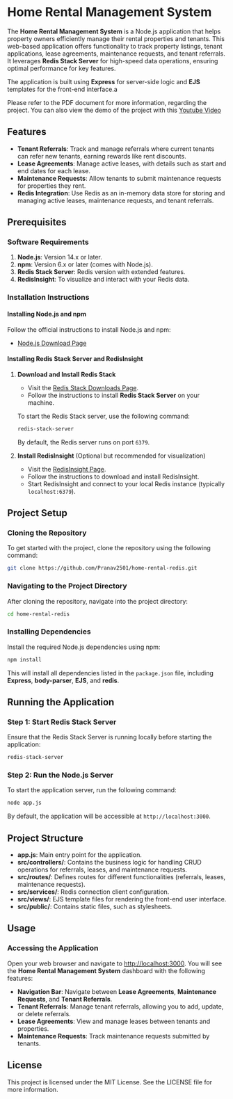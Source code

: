 # Home Rental Management System

The **Home Rental Management System** is a Node.js application that helps property owners efficiently manage their rental properties and tenants. This web-based application offers functionality to track property listings, tenant applications, lease agreements, maintenance requests, and tenant referrals. It leverages **Redis Stack Server** for high-speed data operations, ensuring optimal performance for key features.

The application is built using **Express** for server-side logic and **EJS** templates for the front-end interface.a

Please refer to the PDF document for more information, regarding the project.
You can also view the demo of the project with this [Youtube Video](https://youtu.be/tNICxFiRuFo)

## Features
- **Tenant Referrals**: Track and manage referrals where current tenants can refer new tenants, earning rewards like rent discounts.
- **Lease Agreements**: Manage active leases, with details such as start and end dates for each lease.
- **Maintenance Requests**: Allow tenants to submit maintenance requests for properties they rent.
- **Redis Integration**: Use Redis as an in-memory data store for storing and managing active leases, maintenance requests, and tenant referrals.

## Prerequisites

### Software Requirements
1. **Node.js**: Version 14.x or later.
2. **npm**: Version 6.x or later (comes with Node.js).
3. **Redis Stack Server**: Redis version with extended features.
4. **RedisInsight**: To visualize and interact with your Redis data.

### Installation Instructions

#### Installing Node.js and npm
Follow the official instructions to install Node.js and npm:
- [Node.js Download Page](https://nodejs.org/)

#### Installing Redis Stack Server and RedisInsight

1. **Download and Install Redis Stack**
   - Visit the [Redis Stack Downloads Page](https://redis.io/download).
   - Follow the instructions to install **Redis Stack Server** on your machine.

   To start the Redis Stack server, use the following command:
   ```bash
   redis-stack-server
   ```
   By default, the Redis server runs on port `6379`.

2. **Install RedisInsight** (Optional but recommended for visualization)
   - Visit the [RedisInsight Page](https://redis.com/redis-enterprise/redis-insight/).
   - Follow the instructions to download and install RedisInsight.
   - Start RedisInsight and connect to your local Redis instance (typically `localhost:6379`).

## Project Setup

### Cloning the Repository
To get started with the project, clone the repository using the following command:

```bash
git clone https://github.com/Pranav2501/home-rental-redis.git
```

### Navigating to the Project Directory
After cloning the repository, navigate into the project directory:

```bash
cd home-rental-redis
```

### Installing Dependencies
Install the required Node.js dependencies using npm:

```bash
npm install
```
This will install all dependencies listed in the `package.json` file, including **Express**, **body-parser**, **EJS**, and **redis**.

## Running the Application

### Step 1: Start Redis Stack Server
Ensure that the Redis Stack Server is running locally before starting the application:

```bash
redis-stack-server
```

### Step 2: Run the Node.js Server
To start the application server, run the following command:

```bash
node app.js
```
By default, the application will be accessible at `http://localhost:3000`.

## Project Structure
- **app.js**: Main entry point for the application.
- **src/controllers/**: Contains the business logic for handling CRUD operations for referrals, leases, and maintenance requests.
- **src/routes/**: Defines routes for different functionalities (referrals, leases, maintenance requests).
- **src/services/**: Redis connection client configuration.
- **src/views/**: EJS template files for rendering the front-end user interface.
- **src/public/**: Contains static files, such as stylesheets.

## Usage

### Accessing the Application
Open your web browser and navigate to [http://localhost:3000](http://localhost:3000). You will see the **Home Rental Management System** dashboard with the following features:
- **Navigation Bar**: Navigate between **Lease Agreements**, **Maintenance Requests**, and **Tenant Referrals**.
- **Tenant Referrals**: Manage tenant referrals, allowing you to add, update, or delete referrals.
- **Lease Agreements**: View and manage leases between tenants and properties.
- **Maintenance Requests**: Track maintenance requests submitted by tenants.

## License
This project is licensed under the MIT License. See the LICENSE file for more information.


